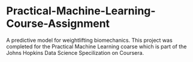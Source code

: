 # Practical-Machine-Learning-Course-Assignment
A predictive model for weightlifting biomechanics.
This project was completed for the Practical Machine Learning coarse which is part of the Johns Hopkins Data Science Specilization on Coursera.
